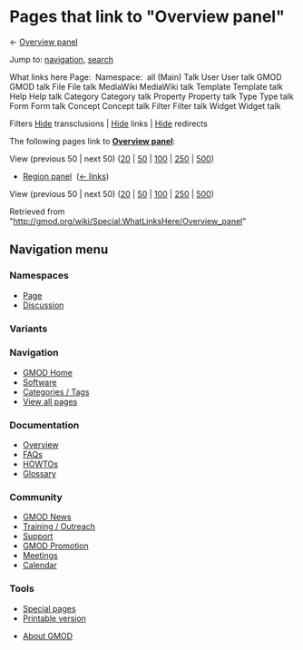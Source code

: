 <div id="mw-page-base" class="noprint">

</div>

<div id="mw-head-base" class="noprint">

</div>

<div id="content" class="mw-body" role="main">

<span id="top"></span>

<div id="mw-js-message" style="display:none;">

</div>



# <span dir="auto">Pages that link to "Overview panel"</span>

<div id="bodyContent">

<div id="contentSub">

← [Overview panel](/wiki/Overview_panel "Overview panel")

</div>

<div id="jump-to-nav" class="mw-jump">

Jump to: [navigation](#mw-navigation), [search](#p-search)

</div>

<div id="mw-content-text">

What links here Page:  Namespace:  all (Main) Talk User User talk GMOD
GMOD talk File File talk MediaWiki MediaWiki talk Template Template talk
Help Help talk Category Category talk Property Property talk Type Type
talk Form Form talk Concept Concept talk Filter Filter talk Widget
Widget talk

Filters
[Hide](/mediawiki/index.php?title=Special:WhatLinksHere/Overview_panel&hidetrans=1 "Special:WhatLinksHere/Overview panel")
transclusions \|
[Hide](/mediawiki/index.php?title=Special:WhatLinksHere/Overview_panel&hidelinks=1 "Special:WhatLinksHere/Overview panel")
links \|
[Hide](/mediawiki/index.php?title=Special:WhatLinksHere/Overview_panel&hideredirs=1 "Special:WhatLinksHere/Overview panel")
redirects

The following pages link to **[Overview
panel](/wiki/Overview_panel "Overview panel")**:

View (previous 50 \| next 50)
([20](/mediawiki/index.php?title=Special:WhatLinksHere/Overview_panel&limit=20 "Special:WhatLinksHere/Overview panel")
\|
[50](/mediawiki/index.php?title=Special:WhatLinksHere/Overview_panel&limit=50 "Special:WhatLinksHere/Overview panel")
\|
[100](/mediawiki/index.php?title=Special:WhatLinksHere/Overview_panel&limit=100 "Special:WhatLinksHere/Overview panel")
\|
[250](/mediawiki/index.php?title=Special:WhatLinksHere/Overview_panel&limit=250 "Special:WhatLinksHere/Overview panel")
\|
[500](/mediawiki/index.php?title=Special:WhatLinksHere/Overview_panel&limit=500 "Special:WhatLinksHere/Overview panel"))

- [Region panel](/wiki/Region_panel "Region panel") ‎
  <span class="mw-whatlinkshere-tools">([←
  links](/mediawiki/index.php?title=Special:WhatLinksHere&target=Region+panel "Special:WhatLinksHere"))</span>

View (previous 50 \| next 50)
([20](/mediawiki/index.php?title=Special:WhatLinksHere/Overview_panel&limit=20 "Special:WhatLinksHere/Overview panel")
\|
[50](/mediawiki/index.php?title=Special:WhatLinksHere/Overview_panel&limit=50 "Special:WhatLinksHere/Overview panel")
\|
[100](/mediawiki/index.php?title=Special:WhatLinksHere/Overview_panel&limit=100 "Special:WhatLinksHere/Overview panel")
\|
[250](/mediawiki/index.php?title=Special:WhatLinksHere/Overview_panel&limit=250 "Special:WhatLinksHere/Overview panel")
\|
[500](/mediawiki/index.php?title=Special:WhatLinksHere/Overview_panel&limit=500 "Special:WhatLinksHere/Overview panel"))

</div>

<div class="printfooter">

Retrieved from
"<http://gmod.org/wiki/Special:WhatLinksHere/Overview_panel>"

</div>

<div id="catlinks" class="catlinks catlinks-allhidden">

</div>

<div class="visualClear">

</div>

</div>

</div>

<div id="mw-navigation">

## Navigation menu

<div id="mw-head">



<div id="left-navigation">

<div id="p-namespaces" class="vectorTabs" role="navigation"
aria-labelledby="p-namespaces-label">

### Namespaces

- <span id="ca-nstab-main"><a href="/wiki/Overview_panel" accesskey="c"
  title="View the content page [c]">Page</a></span>
- <span id="ca-talk"><a
  href="/mediawiki/index.php?title=Talk:Overview_panel&amp;action=edit&amp;redlink=1"
  accesskey="t"
  title="Discussion about the content page [t]">Discussion</a></span>

</div>

<div id="p-variants" class="vectorMenu emptyPortlet" role="navigation"
aria-labelledby="p-variants-label">

### 

### Variants[](#)

<div class="menu">

</div>

</div>

</div>

<div id="right-navigation">





</div>



</div>

</div>

</div>

<div id="mw-panel">

<div id="p-logo" role="banner">

<a href="/wiki/Main_Page"
style="background-image: url(http://gmod.org/images/GMOD-cogs.png);"
title="Visit the main page"></a>

</div>

<div id="p-Navigation" class="portal" role="navigation"
aria-labelledby="p-Navigation-label">

### Navigation

<div class="body">

- <span id="n-GMOD-Home">[GMOD Home](/wiki/Main_Page)</span>
- <span id="n-Software">[Software](/wiki/GMOD_Components)</span>
- <span id="n-Categories-.2F-Tags">[Categories /
  Tags](/wiki/Categories)</span>
- <span id="n-View-all-pages">[View all
  pages](/wiki/Special:AllPages)</span>

</div>

</div>

<div id="p-Documentation" class="portal" role="navigation"
aria-labelledby="p-Documentation-label">

### Documentation

<div class="body">

- <span id="n-Overview">[Overview](/wiki/Overview)</span>
- <span id="n-FAQs">[FAQs](/wiki/Category:FAQ)</span>
- <span id="n-HOWTOs">[HOWTOs](/wiki/Category:HOWTO)</span>
- <span id="n-Glossary">[Glossary](/wiki/Glossary)</span>

</div>

</div>

<div id="p-Community" class="portal" role="navigation"
aria-labelledby="p-Community-label">

### Community

<div class="body">

- <span id="n-GMOD-News">[GMOD News](/wiki/GMOD_News)</span>
- <span id="n-Training-.2F-Outreach">[Training /
  Outreach](/wiki/Training_and_Outreach)</span>
- <span id="n-Support">[Support](/wiki/Support)</span>
- <span id="n-GMOD-Promotion">[GMOD
  Promotion](/wiki/GMOD_Promotion)</span>
- <span id="n-Meetings">[Meetings](/wiki/Meetings)</span>
- <span id="n-Calendar">[Calendar](/wiki/Calendar)</span>

</div>

</div>

<div id="p-tb" class="portal" role="navigation"
aria-labelledby="p-tb-label">

### Tools

<div class="body">

- <span id="t-specialpages"><a href="/wiki/Special:SpecialPages" accesskey="q"
  title="A list of all special pages [q]">Special pages</a></span>
- <span id="t-print"><a
  href="/mediawiki/index.php?title=Special:WhatLinksHere/Overview_panel&amp;printable=yes"
  rel="alternate" accesskey="p"
  title="Printable version of this page [p]">Printable version</a></span>

</div>

</div>

</div>

</div>

<div id="footer" role="contentinfo">

- <span id="footer-places-about">[About
  GMOD](/wiki/GMOD:About "GMOD:About")</span>

<!-- -->






</div>
